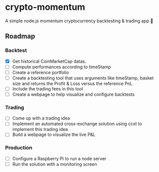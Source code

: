 # crypto-momentum
A simple node.js momentum cryptocurrency backtesting &amp; trading app :rocket:

## Roadmap

### Backtest
- [X] Get historical CoinMarketCap datas.
- [ ] Compute performances according to timeStamp
- [ ] Create a reference portfolio
- [ ] Create a backtesting tool that uses arguments like timeStamp, basket size and returns the Profit & Loss versus the reference PnL
- [ ] Include the trading fees in this tool
- [ ] Create a webpage to help visualize and configure backtests

### Trading
- [ ] Come up with a trading idea
- [ ] Implement an automated cross-exchange solution using ccxt to implement this trading idea
- [ ] Build a webpage to visualize the live P&L

### Production
- [ ] Configure a Raspberry Pi to run a node server
- [ ] Run the solution with a monitoring screen
